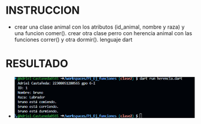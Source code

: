 # INSTRUCCION
* crear una clase animal con los atributos (id_animal, nombre y raza) y una funcion comer(). crear otra clase perro con herencia animal con las funciones correr() y otra dormir(). lenguaje dart

# RESULTADO
- ![alt text](image-12.png)